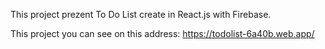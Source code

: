 This project prezent To Do List create in React.js with Firebase.

This project you can see on this address: https://todolist-6a40b.web.app/
